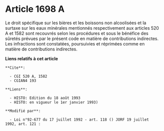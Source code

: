 # Article 1698 A

Le droit spécifique sur les bières et les boissons non alcoolisées et la surtaxe sur les eaux minérales mentionnés
respectivement aux articles 520 A et 1582 sont recouvrés selon les procédures et sous le bénéfice des sûretés prévues par le
présent code en matière de contributions indirectes. Les infractions sont constatées, poursuivies et réprimées comme en
matière de contributions indirectes.

**Liens relatifs à cet article**

	**Cite**:

	  - CGI 520 A, 1582
	  - CGIAN4 193

	**Liens**:

	  - HISTO: Edition du 18 août 1993
	  - HISTO: en vigueur le 1er janvier 1993)

	**Modifié par**:

	  - Loi n°92-677 du 17 juillet 1992 - art. 118 () JORF 19 juillet 1992, art. 121 :
